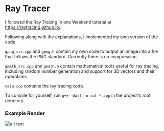 # Ray Tracer

I followed the Ray Tracing in one Weekend tutorial at <https://raytracing.github.io/>.

Following along with the explanations, I implemented my own version of the code.

`gpng_src.cpp` and `gpng.h` contain my own code to output an image into a file that follows the PNG standard. Currently there is no compression.

`gmath_src.cpp` and `gmath.h` contain mathematical tools useful for ray tracing, including random number generation and support for 3D vectors and their operations.

`main.cpp` contains the ray tracing code.

To compile for yourself, run `g++ -Wall -o out *.cpp` in the project's root directory.

### Example Render
![alt text](https://github.com/suspicious-salmon/Ray-Tracing-in-One-Weekend/blob/master/cover_image.png?raw=true)
